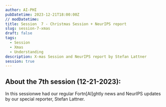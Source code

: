 ```yaml
---
author: AI-PHI
pubDatetime: 2023-12-21T18:00:00Z
// modDatetime:
title: Session  7 - Christmas Session + NeurIPS report
slug: session-7-xmas
draft: false
tags:
  - Session
  - Xmas
  - Understanding
description: X-mas Session and NeurIPS report by Stefan Lattner
session: true
---
```


## About the 7th session (12-21-2023):

In this sessionwe had our regular Fortn[AI]ghtly news and NeurIPS updates by our special reporter, Stefan Lattner.
